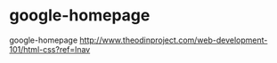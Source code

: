 # google-homepage


google-homepage
http://www.theodinproject.com/web-development-101/html-css?ref=lnav
